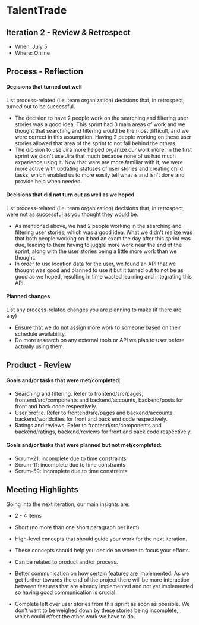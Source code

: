 # TalentTrade

## Iteration 2 - Review & Retrospect

 * When: July 5
 * Where: Online

## Process - Reflection

#### Decisions that turned out well

List process-related (i.e. team organization) decisions that, in retrospect, turned out to be successful.

 * The decision to have 2 people work on the searching and filtering user stories was a good idea. This sprint had 3 main areas of work and we thought that searching and filtering would be the most difficult, and we were correct in this assumption. Having 2 people working on these user stories allowed that area of the sprint to not fall behind the others.
 * The dicision to use Jira more helped organize our work more. In the first sprint we didn't use Jira that much because none of us had much experience using it. Now that were are more familiar with it, we were more active with updating statuses of user stories and creating child tasks, which enabled us to more easily tell what is and isn't done and provide help when needed.


#### Decisions that did not turn out as well as we hoped

List process-related (i.e. team organization) decisions that, in retrospect, were not as successful as you thought they would be.

 * As mentioned above, we had 2 people working in the searching and filtering user stories, which was a good idea. What we didn't realize was that both people working on it had an exam the day after this sprint was due, leading to them having to juggle more work near the end of the sprint, along with the user stories being a little more work than we thought. 
 * In order to use location data for the user, we found an API that we thought was good and planned to use it but it turned out to not be as good as we hoped, resulting in time wasted learning and integrating this API.

#### Planned changes

List any process-related changes you are planning to make (if there are any)

 * Ensure that we do not assign more work to someone based on their schedule availability. 
 * Do more research on any external tools or API we plan to user before actually using them.


## Product - Review

#### Goals and/or tasks that were met/completed:

 * Searching and filtering. Refer to frontend/src/pages, frontend/src/components and backend/accounts, backend/posts for front and back code respectively.
 * User profile. Refer to frontend/src/pages and backend/accounts, backend/worldcities for front and back end code respectively.
 * Ratings and reviews. Refer to frontend/src/components and backend/ratings, backend/reviews for front and back code respectively.

#### Goals and/or tasks that were planned but not met/completed:

 * Scrum-21: incomplete due to time constraints
 * Scrum-11: incomplete due to time constraints
 * Scrum-59: incomplete due to time constraints

## Meeting Highlights

Going into the next iteration, our main insights are:

 * 2 - 4 items
 * Short (no more than one short paragraph per item)
 * High-level concepts that should guide your work for the next iteration.
 * These concepts should help you decide on where to focus your efforts.
 * Can be related to product and/or process.

 * Better communication on how certain features are implemented. As we get further towards the end of the project there will be more interaction between features that are already implemented and not yet implemented so having good communication is crucial.
 * Complete left over user stories from this sprint as soon as possible. We don't want to be weighed down by these stories being incomplete, which could effect the other work we have to do.

